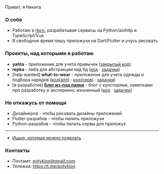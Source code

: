 Привет, я Никита

### О себе

- Работаю в [rbcn](http://rbcn.mobi/), разрабатывая сервисы на Python/aiohttp и TypeScript/Vue
- В свободное время пишу приложухи на Dart/Flutter и учусь рисовать

### Проекты, над которыми я работаю

- **yahta** - приложение для учета привычек ([закрытый код](https://github.com/potykion/yaxxxta))
- **repka** - либа для абстракции над бд ([код](https://github.com/potykion/repka) · [задачки](https://github.com/potykion/repka/issues))
- [help wanted] **what-to-wear** - приложение для учета одежды и подбора нарядов ([код(апп)](https://github.com/potykion/w2w) · [код(серв)](https://github.com/potykion/lamoda-parser) · [задачки](https://github.com/users/potykion/projects/1))
- [в разработке] **[Блог из-под палки](https://potykion.github.io/)** - блог с кулсторями, заметками про разработку и экспериенс жизненный ([код](https://github.com/potykion/potykion.github.io) · [задачки](https://github.com/potykion/potykion.github.io/issues))

### Не откажусь от помощи

- Дизайнеров - чтобы рисовать дизайны приложений
- Flutter-разрабов - чтобы пилить приложухи
- Python-разрабов - чтобы пилить сервы для приложух

---

- [Ишью, которые можно поделать](https://github.com/issues?q=is%3Aopen+is%3Aissue+author%3Apotykion+archived%3Afalse+label%3A%22help+wanted%22)

### Контакты

- Почтамт: potykion@gmail.com
- Тележка: https://t.me/potykion
